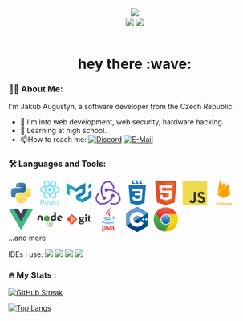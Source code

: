 <div id="header" align="center">
  <img src="https://media.giphy.com/media/lP8xu5t2DLGG045H8F/giphy.gif" width="100"/><br>
  <a href="https://discord.com/"><img src="https://img.shields.io/badge/HackerKuba2009-gray?logo=discord&style=for-the-badge" /></a>
  <a href="mailto:kubik.augustyn@post.cz"><img src="https://img.shields.io/badge/kubik.augustyn@post.cz-gray?logo=gmail&style=for-the-badge" /></a>
  <br>
  <img src="https://komarev.com/ghpvc/?username=kubikaugustyn&style=flat-square&color=blue" alt=""/>
  <h1>
    hey there
    :wave:
  </h1>
</div>

### :man_technologist: About Me:
I'm Jakub Augustýn, a software developer from the Czech Republic.
- :telescope: I'm into web development, web security, hardware hacking.
- :seedling: Learning at high school.
- :mailbox:How to reach me: [![Discord](https://img.shields.io/badge/HackerKuba2009-gray?logo=discord&style=flat)](https://discord.com/) [![E-Mail](https://img.shields.io/badge/kubik.augustyn@post.cz-gray?logo=gmail&style=flat)](mailto:kubik.augustyn@post.cz)

### :hammer_and_wrench: Languages and Tools:
<div>
  <img src="https://github.com/devicons/devicon/blob/master/icons/python/python-original.svg" title="Python" alt="Python" width="50" height="50"/>&nbsp;
  <img src="https://github.com/devicons/devicon/blob/master/icons/react/react-original-wordmark.svg" title="React" alt="React" width="50" height="50"/>&nbsp;
  <img src="https://github.com/devicons/devicon/blob/master/icons/materialui/materialui-original.svg" title="Material UI" alt="Material UI" width="50" height="50"/>&nbsp;
  <img src="https://github.com/devicons/devicon/blob/master/icons/redux/redux-original.svg" title="Redux" alt="Redux " width="50" height="50"/>&nbsp;
  <img src="https://github.com/devicons/devicon/blob/master/icons/css3/css3-plain-wordmark.svg"  title="CSS3" alt="CSS" width="50" height="50"/>&nbsp;
  <img src="https://github.com/devicons/devicon/blob/master/icons/html5/html5-original.svg" title="HTML5" alt="HTML" width="50" height="50"/>&nbsp;
  <img src="https://github.com/devicons/devicon/blob/master/icons/javascript/javascript-original.svg" title="JavaScript" alt="JavaScript" width="50" height="50"/>&nbsp;
  <img src="https://github.com/devicons/devicon/blob/master/icons/firebase/firebase-plain-wordmark.svg" title="Firebase" alt="Firebase" width="50" height="50"/>&nbsp;
  <img src="https://github.com/devicons/devicon/blob/master/icons/vuejs/vuejs-original.svg" title="Vue.js" alt="Vue.js" width="50" height="50"/>&nbsp;
  <img src="https://github.com/devicons/devicon/blob/master/icons/nodejs/nodejs-original-wordmark.svg" title="NodeJS" alt="NodeJS" width="50" height="50"/>&nbsp;
  <img src="https://github.com/devicons/devicon/blob/master/icons/git/git-original-wordmark.svg" title="Git" **alt="Git" width="50" height="50"/>&nbsp;
  <img src="https://github.com/devicons/devicon/blob/master/icons/java/java-original-wordmark.svg" title="Java" alt="Java" width="50" height="50"/>&nbsp;
  <img src="https://github.com/devicons/devicon/blob/master/icons/cplusplus/cplusplus-original.svg" title="C++" alt="C++" width="50" height="50"/>&nbsp;
  <img src="https://github.com/devicons/devicon/blob/master/icons/chrome/chrome-original.svg" title="Google Chrome" alt="Google Chrome" width="50" height="50"/>&nbsp;
</div>
...and more

IDEs I use:
![](https://img.shields.io/badge/PyCharm_Profesional-gray?logo=pycharm)
![](https://img.shields.io/badge/CLion-gray?logo=clion)
![](https://img.shields.io/badge/Intellij%20IDEA-gray?logo=intellijidea)
![](https://img.shields.io/badge/Android_studio-blue?logo=androidstudio)

### :fire: My Stats :
[![GitHub Streak](https://github-readme-streak-stats.herokuapp.com?user=kubikaugustyn&theme=github-dark&date_format=M%20j%5B%2C%20Y%5D)](https://git.io/streak-stats)

[![Top Langs](https://github-readme-stats.vercel.app/api/top-langs/?username=kubikaugustyn&theme=vision-friendly-dark)](https://github.com/anuraghazra/github-readme-stats)
